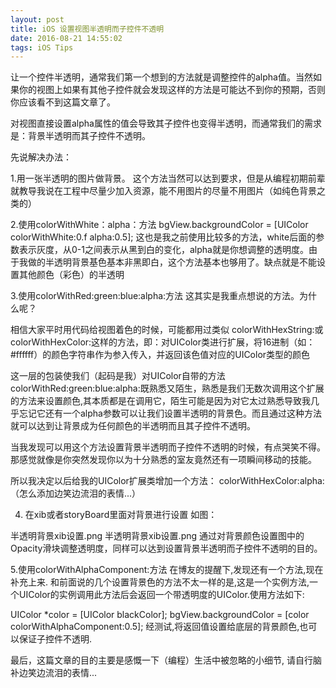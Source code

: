 ```yaml
---
layout: post
title: iOS 设置视图半透明而子控件不透明
date: 2016-08-21 14:55:02 
tags: iOS Tips
---
```


让一个控件半透明，通常我们第一个想到的方法就是调整控件的alpha值。当然如果你的视图上如果有其他子控件就会发现这样的方法是可能达不到你的预期，否则你应该看不到这篇文章了。

对视图直接设置alpha属性的值会导致其子控件也变得半透明，而通常我们的需求是：背景半透明而其子控件不透明。

先说解决办法：

1.用一张半透明的图片做背景。
这个方法当然可以达到要求，但是从编程初期前辈就教导我说在工程中尽量少加入资源，能不用图片的尽量不用图片（如纯色背景之类的）

2.使用colorWithWhite：alpha：方法
bgView.backgroundColor = [UIColor colorWithWhite:0.f alpha:0.5];
这也是我之前使用比较多的方法，white后面的参数表示灰度，从0-1之间表示从黑到白的变化，alpha就是你想调整的透明度。由于我做的半透明背景基色基本非黑即白，这个方法基本也够用了。缺点就是不能设置其他颜色（彩色）的半透明

3.使用colorWithRed:green:blue:alpha:方法
这其实是我重点想说的方法。为什么呢？

相信大家平时用代码给视图着色的时候，可能都用过类似
colorWithHexString:或colorWithHexColor:这样的方法，即：对UIColor类进行扩展，将16进制（如：#ffffff）的颜色字符串作为参入传入，并返回该色值对应的UIColor类型的颜色

这一层的包装使我们（起码是我）对UIColor自带的方法colorWithRed:green:blue:alpha:既熟悉又陌生，熟悉是我们无数次调用这个扩展的方法来设置颜色,其本质都是在调用它，陌生可能是因为对它太过熟悉导致我几乎忘记它还有一个alpha参数可以让我们设置半透明的背景色。而且通过这种方法就可以达到让背景成为任何颜色的半透明而且其子控件不透明。

当我发现可以用这个方法设置背景半透明而子控件不透明的时候，有点哭笑不得。那感觉就像是你突然发现你以为十分熟悉的室友竟然还有一项瞬间移动的技能。

所以我决定以后给我的UIColor扩展类增加一个方法：
colorWithHexColor:alpha:（怎么添加边笑边流泪的表情...）

4. 在xib或者storyBoard里面对背景进行设置
如图：

半透明背景xib设置.png
半透明背景xib设置.png
通过对背景颜色设置图中的Opacity滑块调整透明度，同样可以达到设置背景半透明而子控件不透明的目的。

5.使用colorWithAlphaComponent:方法
在博友的提醒下,发现还有一个方法,现在补充上来.
和前面说的几个设置背景色的方法不太一样的是,这是一个实例方法,一个UIColor的实例调用此方法后会返回一个带透明度的UIColor.使用方法如下:

UIColor *color = [UIColor blackColor];
bgView.backgroundColor = [color colorWithAlphaComponent:0.5];
经测试,将返回值设置给底层的背景颜色,也可以保证子控件不透明.

最后，这篇文章的目的主要是感慨一下（编程）生活中被忽略的小细节, 请自行脑补边笑边流泪的表情...